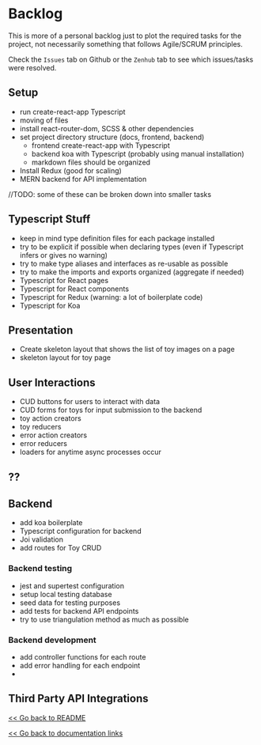 # Backlog

This is more of a personal backlog just to plot the required tasks for the project, not necessarily something that follows Agile/SCRUM principles.

Check the `Issues` tab on Github or the `Zenhub` tab to see which issues/tasks were resolved.

## Setup

- run create-react-app Typescript
- moving of files
- install react-router-dom, SCSS & other dependencies
- set project directory structure (docs, frontend, backend)
  - frontend create-react-app with Typescript
  - backend koa with Typescript (probably using manual installation)
  - markdown files should be organized
- Install Redux (good for scaling)
- MERN backend for API implementation

//TODO: some of these can be broken down into smaller tasks

## Typescript Stuff

- keep in mind type definition files for each package installed
- try to be explicit if possible when declaring types (even if Typescript infers or gives no warning)
- try to make type aliases and interfaces as re-usable as possible
- try to make the imports and exports organized (aggregate if needed)
- Typescript for React pages
- Typescript for React components
- Typescript for Redux (warning: a lot of boilerplate code)
- Typescript for Koa

## Presentation

- Create skeleton layout that shows the list of toy images on a page
- skeleton layout for toy page

## User Interactions

- CUD buttons for users to interact with data
- CUD forms for toys for input submission to the backend
- toy action creators
- toy reducers
- error action creators
- error reducers
- loaders for anytime async processes occur

## ??

## Backend

- add koa boilerplate
- Typescript configuration for backend
- Joi validation
- add routes for Toy CRUD

### Backend testing

- jest and supertest configuration
- setup local testing database
- seed data for testing purposes
- add tests for backend API endpoints
- try to use triangulation method as much as possible

### Backend development

- add controller functions for each route
- add error handling for each endpoint
-

## Third Party API Integrations

[<< Go back to README]()

[<< Go back to documentation links]()
